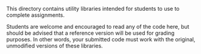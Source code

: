 This directory contains utility libraries intended for students to use to
complete assignments.

Students are welcome and encouraged to read any of the code here, but should be
advised that a reference version will be used for grading purposes. In other
words, your submitted code must work with the original, unmodified versions of
these libraries.
